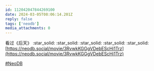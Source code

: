 ```yaml
---
id: 112042047844269100
date: 2024-03-05T08:06:14.201Z
reply: false
tags: ['neodb']
media_attachments: 0
---
```


看过《后天》 :star_solid: :star_solid: :star_solid: :star_solid: :star_solid:   
[https://neodb.social/movie/3RvwkKGGgVDebEScHi1Trz](https://neodb.social/movie/3RvwkKGGgVDebEScHi1Trz)

[#NeoDB](https://e5n.cc/tags/NeoDB)

